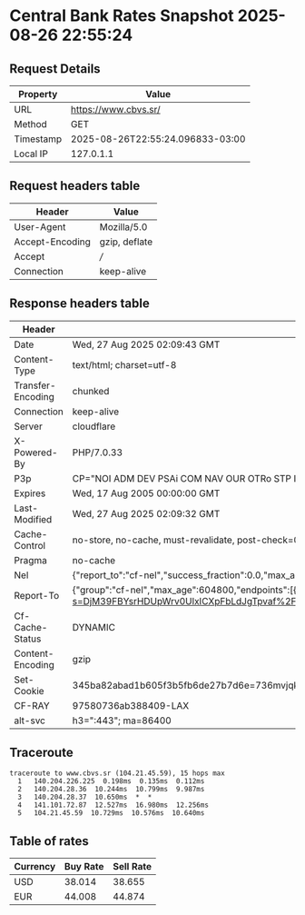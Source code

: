 # Central Bank Rates Snapshot 2025-08-26 22:55:24
## Request Details

| Property | Value |
|----------|-------|
| URL | https://www.cbvs.sr/ |
| Method | GET |
| Timestamp | 2025-08-26T22:55:24.096833-03:00 |
| Local IP | 127.0.1.1 |
    
## Request headers table

| Header | Value |
|--------|-------|
| User-Agent | Mozilla/5.0 |
| Accept-Encoding | gzip, deflate |
| Accept | */* |
| Connection | keep-alive |

    
## Response headers table
| Header | Value |
|--------|-------|
| Date | Wed, 27 Aug 2025 02:09:43 GMT |
| Content-Type | text/html; charset=utf-8 |
| Transfer-Encoding | chunked |
| Connection | keep-alive |
| Server | cloudflare |
| X-Powered-By | PHP/7.0.33 |
| P3p | CP="NOI ADM DEV PSAi COM NAV OUR OTRo STP IND DEM" |
| Expires | Wed, 17 Aug 2005 00:00:00 GMT |
| Last-Modified | Wed, 27 Aug 2025 02:09:32 GMT |
| Cache-Control | no-store, no-cache, must-revalidate, post-check=0, pre-check=0 |
| Pragma | no-cache |
| Nel | {"report_to":"cf-nel","success_fraction":0.0,"max_age":604800} |
| Report-To | {"group":"cf-nel","max_age":604800,"endpoints":[{"url":"https://a.nel.cloudflare.com/report/v4?s=DjM39FBYsrHDUpWrv0UlxICXpFbLdJgTpvaf%2FkB9ZEbyHy4jH3%2Fixrr7ZpFBSjVVscaB48XXvpx4WhZTTdOa3WiPLt9x7k3yiHLO"}]} |
| Cf-Cache-Status | DYNAMIC |
| Content-Encoding | gzip |
| Set-Cookie | 345ba82abad1b605f3b5fb6de27b7d6e=736mvjqkl49icnffmm2dbsrhc0; HttpOnly; Path=/ |
| CF-RAY | 97580736ab388409-LAX |
| alt-svc | h3=":443"; ma=86400 |

## Traceroute 

```
traceroute to www.cbvs.sr (104.21.45.59), 15 hops max
  1   140.204.226.225  0.198ms  0.135ms  0.112ms 
  2   140.204.28.36  10.244ms  10.799ms  9.987ms 
  3   140.204.28.37  10.650ms  *  * 
  4   141.101.72.87  12.527ms  16.980ms  12.256ms 
  5   104.21.45.59  10.729ms  10.576ms  10.640ms 

```


## Table of rates

| Currency | Buy Rate | Sell Rate |
|----------|----------|-----------|
| USD | 38.014 | 38.655 |
| EUR | 44.008 | 44.874 |
